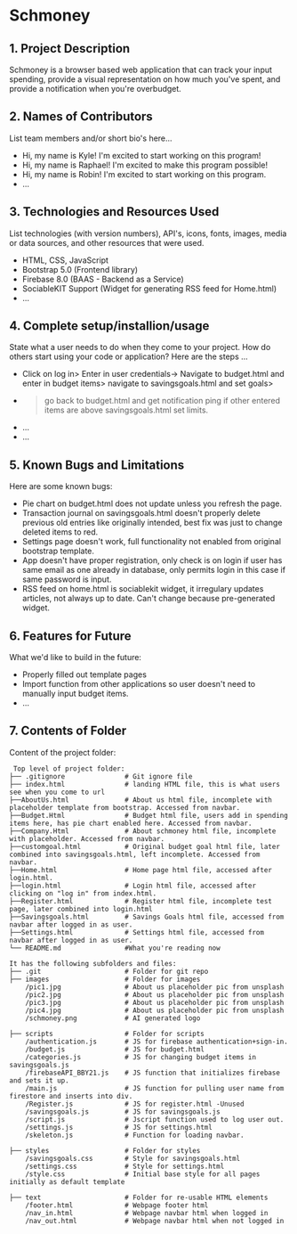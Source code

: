 # Schmoney

## 1. Project Description
Schmoney is a browser based web application that can track your input spending, provide a visual representation on how much you've spent, 
and provide a notification when you're overbudget. 

## 2. Names of Contributors
List team members and/or short bio's here... 
* Hi, my name is Kyle! I'm excited to start working on this program!
* Hi, my name is Raphael! I'm excited to make this program possible!
* Hi, my name is Robin! I'm excited to start working on this program.
* ...
	
## 3. Technologies and Resources Used
List technologies (with version numbers), API's, icons, fonts, images, media or data sources, and other resources that were used.
* HTML, CSS, JavaScript
* Bootstrap 5.0 (Frontend library)
* Firebase 8.0 (BAAS - Backend as a Service)
* SociableKIT Support (Widget for generating RSS feed for Home.html)
* ...

## 4. Complete setup/installion/usage
State what a user needs to do when they come to your project.  How do others start using your code or application?
Here are the steps ...
* Click on log in> Enter in user credentials-> Navigate to budget.html and enter in budget items> navigate to savingsgoals.html and set goals>
* > go back to budget.html and get notification ping if other entered items are above savingsgoals.html set limits. 
* ...
* ...

## 5. Known Bugs and Limitations
Here are some known bugs:
* Pie chart on budget.html does not update unless you refresh the page.
* Transaction journal on savingsgoals.html doesn't properly delete previous old entries like originally intended, best fix was just to change deleted items to red.
* Settings page doesn't work, full functionality not enabled from original bootstrap template. 
* App doesn't have proper registration, only check is on login if user has same email as one already in database, only permits login in this case if same password is input.
* RSS feed on home.html is sociablekit widget, it irregulary updates articles, not always up to date. Can't change because pre-generated widget. 

## 6. Features for Future
What we'd like to build in the future:
* Properly filled out template pages
* Import function from other applications so user doesn't need to manually input budget items.
* ...
	
## 7. Contents of Folder
Content of the project folder:

```
 Top level of project folder: 
├── .gitignore               # Git ignore file
├── index.html               # landing HTML file, this is what users see when you come to url
├──AboutUs.html              # About us html file, incomplete with placeholder template from bootstrap. Accessed from navbar.
├──Budget.Html               # Budget html file, users add in spending items here, has pie chart enabled here. Accessed from navbar.
├──Company.Html              # About schmoney html file, incomplete with placeholder. Accessed from navbar.
├──customgoal.html           # Original budget goal html file, later combined into savingsgoals.html, left incomplete. Accessed from navbar.
├──Home.html                 # Home page html file, accessed after login.html.
├──login.html                # Login html file, accessed after clicking on "log in" from index.html. 
├──Register.html             # Register html file, incomplete test page, later combined into login.html
├──Savingsgoals.html         # Savings Goals html file, accessed from navbar after logged in as user. 
├──Settings.html             # Settings html file, accessed from navbar after logged in as user. 
└── README.md                #What you're reading now

It has the following subfolders and files:
├── .git                     # Folder for git repo
├── images                   # Folder for images
    /pic1.jpg                # About us placeholder pic from unsplash 
    /pic2.jpg                # About us placeholder pic from unsplash
    /pic3.jpg                # About us placeholder pic from unsplash
    /pic4.jpg                # About us placeholder pic from unsplash
    /schmoney.png            # AI generated logo

├── scripts                  # Folder for scripts
    /authentication.js       # JS for firebase authentication+sign-in.
    /budget.js               # JS for budget.html
    /categories.js           # JS for changing budget items in savingsgoals.js
    /firebaseAPI_BBY21.js    # JS function that initializes firebase and sets it up.
    /main.js                 # JS function for pulling user name from firestore and inserts into div.
    /Register.js             # JS for register.html -Unused
    /savingsgoals.js         # JS for savingsgoals.js
    /script.js               # Jscript function used to log user out.
    /settings.js             # JS for settings.html
    /skeleton.js             # Function for loading navbar.

├── styles                   # Folder for styles
    /savingsgoals.css        # Style for savingsgoals.html
    /settings.css            # Style for settings.html
    /style.css               # Initial base style for all pages initially as default template

├── text                     # Folder for re-usable HTML elements
    /footer.html             # Webpage footer html
    /nav_in.html             # Webpage navbar html when logged in
    /nav_out.html            # Webpage navbar html when not logged in 



```


